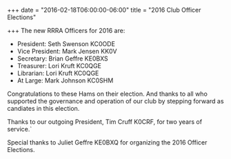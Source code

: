 +++
date = "2016-02-18T06:00:00-06:00"
title = "2016 Club Officer Elections"

+++
The new RRRA Officers for 2016 are:

* President: Seth Swenson KC0ODE
* Vice President: Mark Jensen KK0V
* Secretary: Brian Geffre KE0BXS
* Treasurer: Lori Kruft KC0QGE
* Librarian: Lori Kruft KC0QGE
* At Large: Mark Johnson KC0SHM
<!--more-->

Congratulations to these Hams on their election. And thanks to all who
supported the governance and operation of our club by stepping forward
as candiates in this election.

Thanks to our outgoing President, Tim Cruff K0CRF, for two years of service.`

Special thanks to Juliet Geffre KE0BXQ for organizing the 2016 Officer
Elections.
